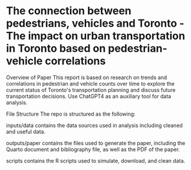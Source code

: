 # The connection between pedestrians, vehicles and Toronto - The impact on urban transportation in Toronto based on pedestrian-vehicle correlations
Overview of Paper
This report is based on research on trends and correlations in pedestrian and vehicle counts over time to explore the current status of Toronto's transportation planning and discuss future transportation decisions. Use ChatGPT4 as an auxiliary tool for data analysis.

File Structure
The repo is structured as the following:

inputs/data contains the data sources used in analysis including cleaned and useful data.

outputs/paper contains the files used to generate the paper, including the Quarto document and bibliography file, as well as the PDF of the paper.

scripts contains the R scripts used to simulate, download, and clean data.